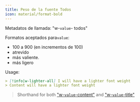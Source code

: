 ```yaml
---
title: Peso de la fuente Todos
icon: material/format-bold
---
```


Metadatos de llamada: "w-`value`- todos"

Formatos aceptados para`value`:

- 100 a 900 (en incrementos de 100)
- atrevido
- más valiente.
- más ligero

Usage:

```md
> [!info|w-lighter-all] I will have a lighter font weight
> Content will have a lighter font weight
```
> Shorthand for both ["w-`value`-content"](../content-styling/page-14.md)
> and ["w-`value`-title"](../title-styling/page-24.md)

